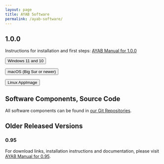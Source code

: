 ```yaml
---
layout: page
title: AYAB Software
permalink: /ayab-software/
---
```


## 1.0.0

Instructions for installation and first steps:
[AYAB Manual for 1.0.0](https://manual.ayab-knitting.com/1.0/installation/software/)

<p><a href="https://github.com/AllYarnsAreBeautiful/ayab-desktop/releases/download/1.0.0/AYAB-1.0.0.exe" target="\_blank"><button type="button" class="btn btn-lg btn-primary">Windows 11 and 10</button></a></p>
<p><a href="https://github.com/AllYarnsAreBeautiful/ayab-desktop/releases/download/1.0.0/AYAB-1.0.0.dmg" target="\_blank"><button type="button" class="btn btn-lg btn-primary">macOS (Big Sur or newer)</button></a></p>
<p><a href="https://github.com/AllYarnsAreBeautiful/ayab-desktop/releases/download/1.0.0/AYAB-1.0.0-x86_64.AppImage" target="\_blank"><button type="button" class="btn btn-lg btn-primary">Linux AppImage</button></a></p>

## Software Components, Source Code

All software components can be found in [our Git Repositories](https://github.com/AllYarnsAreBeautiful).

## Older Released Versions

### 0.95

For download links, installation instructions and documentation, please visit [AYAB Manual for 0.95](https://manual.ayab-knitting.com/0.95/installation/software/).
